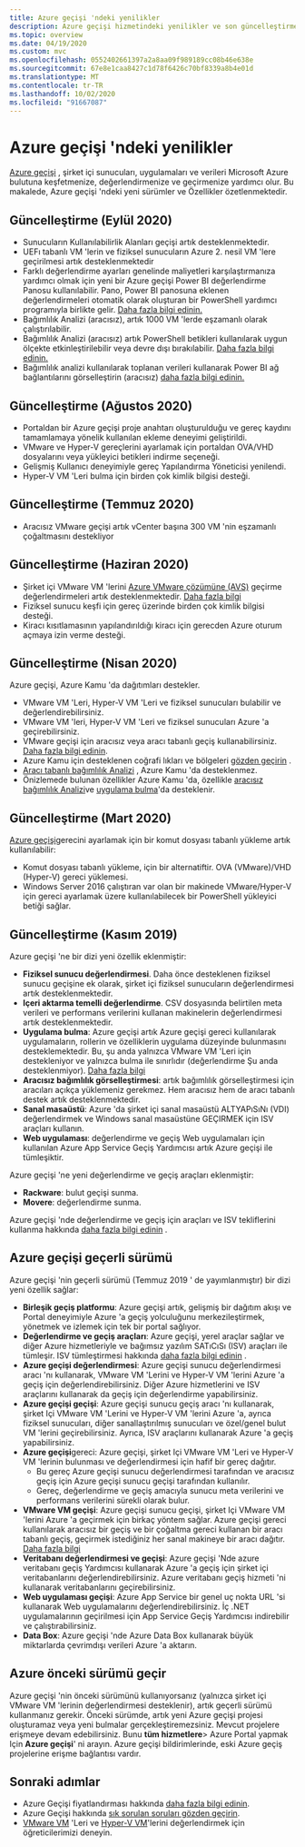 ```yaml
---
title: Azure geçişi 'ndeki yenilikler
description: Azure geçişi hizmetindeki yenilikler ve son güncelleştirmeler hakkında bilgi edinin.
ms.topic: overview
ms.date: 04/19/2020
ms.custom: mvc
ms.openlocfilehash: 0552402661397a2a8aa09f989189cc08b46e638e
ms.sourcegitcommit: 67e8e1caa8427c1d78f6426c70bf8339a8b4e01d
ms.translationtype: MT
ms.contentlocale: tr-TR
ms.lasthandoff: 10/02/2020
ms.locfileid: "91667087"
---
```

# <a name="whats-new-in-azure-migrate"></a>Azure geçişi 'ndeki yenilikler

[Azure geçişi](migrate-services-overview.md) , şirket içi sunucuları, uygulamaları ve verileri Microsoft Azure bulutuna keşfetmenize, değerlendirmenize ve geçirmenize yardımcı olur. Bu makalede, Azure geçişi 'ndeki yeni sürümler ve Özellikler özetlenmektedir.

## <a name="update-september-2020"></a>Güncelleştirme (Eylül 2020)
- Sunucuların Kullanılabilirlik Alanları geçişi artık desteklenmektedir.
- UEFı tabanlı VM 'lerin ve fiziksel sunucuların Azure 2. nesil VM 'lere geçirilmesi artık desteklenmektedir
- Farklı değerlendirme ayarları genelinde maliyetleri karşılaştırmanıza yardımcı olmak için yeni bir Azure geçişi Power BI değerlendirme Panosu kullanılabilir. Pano, Power BI panosuna eklenen değerlendirmeleri otomatik olarak oluşturan bir PowerShell yardımcı programıyla birlikte gelir. [Daha fazla bilgi edinin.](https://github.com/Azure/azure-docs-powershell-samples/tree/master/azure-migrate/assessment-utility)
- Bağımlılık Analizi (aracısız), artık 1000 VM 'lerde eşzamanlı olarak çalıştırılabilir.
- Bağımlılık Analizi (aracısız) artık PowerShell betikleri kullanılarak uygun ölçekte etkinleştirilebilir veya devre dışı bırakılabilir. [Daha fazla bilgi edinin.](https://github.com/Azure/azure-docs-powershell-samples/tree/master/azure-migrate/dependencies-at-scale)
- Bağımlılık analizi kullanılarak toplanan verileri kullanarak Power BI ağ bağlantılarını görselleştirin (aracısız) [daha fazla bilgi edinin.](https://github.com/Azure/azure-docs-powershell-samples/tree/master/azure-migrate/dependencies-at-scale)

## <a name="update-august-2020"></a>Güncelleştirme (Ağustos 2020)

- Portaldan bir Azure geçişi proje anahtarı oluşturulduğu ve gereç kaydını tamamlamaya yönelik kullanılan ekleme deneyimi geliştirildi.
- VMware ve Hyper-V gereçlerini ayarlamak için portaldan OVA/VHD dosyalarını veya yükleyici betikleri indirme seçeneği.
- Gelişmiş Kullanıcı deneyimiyle gereç Yapılandırma Yöneticisi yenilendi.
- Hyper-V VM 'Leri bulma için birden çok kimlik bilgisi desteği.

## <a name="update-july-2020"></a>Güncelleştirme (Temmuz 2020)

- Aracısız VMware geçişi artık vCenter başına 300 VM 'nin eşzamanlı çoğaltmasını destekliyor

## <a name="update-june-2020"></a>Güncelleştirme (Haziran 2020)

- Şirket içi VMware VM 'lerini [Azure VMware çözümüne (AVS)](https://go.microsoft.com/fwlink/?linkid=2132637) geçirme değerlendirmeleri artık desteklenmektedir. [Daha fazla bilgi](how-to-create-azure-vmware-solution-assessment.md)
- Fiziksel sunucu keşfi için gereç üzerinde birden çok kimlik bilgisi desteği.
- Kiracı kısıtlamasının yapılandırıldığı kiracı için gerecden Azure oturum açmaya izin verme desteği.


## <a name="update-april-2020"></a>Güncelleştirme (Nisan 2020)

Azure geçişi, Azure Kamu 'da dağıtımları destekler. 

- VMware VM 'Leri, Hyper-V VM 'Leri ve fiziksel sunucuları bulabilir ve değerlendirebilirsiniz.
- VMware VM 'leri, Hyper-V VM 'Leri ve fiziksel sunucuları Azure 'a geçirebilirsiniz.
- VMware geçişi için aracısız veya aracı tabanlı geçiş kullanabilirsiniz. [Daha fazla bilgi edinin](server-migrate-overview.md).
- Azure Kamu için desteklenen coğrafi lıkları ve bölgeleri [gözden geçirin](migrate-support-matrix.md#supported-geographies-azure-government) .
- [Aracı tabanlı bağımlılık Analizi](concepts-dependency-visualization.md#agent-based-analysis) , Azure Kamu 'da desteklenmez.
- Önizlemede bulunan özellikler Azure Kamu 'da, özellikle [aracısız bağımlılık Analizi](concepts-dependency-visualization.md#agentless-analysis)ve [uygulama bulma](how-to-discover-applications.md)'da desteklenir.


## <a name="update-march-2020"></a>Güncelleştirme (Mart 2020)

[Azure geçişi](migrate-appliance.md)gerecini ayarlamak için bir komut dosyası tabanlı yükleme artık kullanılabilir:

- Komut dosyası tabanlı yükleme, için bir alternatiftir. OVA (VMware)/VHD (Hyper-V) gereci yüklemesi.
- Windows Server 2016 çalıştıran var olan bir makinede VMware/Hyper-V için gereci ayarlamak üzere kullanılabilecek bir PowerShell yükleyici betiği sağlar.

## <a name="update-november-2019"></a>Güncelleştirme (Kasım 2019)

Azure geçişi 'ne bir dizi yeni özellik eklenmiştir:

- **Fiziksel sunucu değerlendirmesi**. Daha önce desteklenen fiziksel sunucu geçişine ek olarak, şirket içi fiziksel sunucuların değerlendirmesi artık desteklenmektedir.
- **Içeri aktarma temelli değerlendirme**. CSV dosyasında belirtilen meta verileri ve performans verilerini kullanan makinelerin değerlendirmesi artık desteklenmektedir.
- **Uygulama bulma**: Azure geçişi artık Azure geçişi gereci kullanılarak uygulamaların, rollerin ve özelliklerin uygulama düzeyinde bulunmasını desteklemektedir. Bu, şu anda yalnızca VMware VM 'Leri için destekleniyor ve yalnızca bulma ile sınırlıdır (değerlendirme Şu anda desteklenmiyor). [Daha fazla bilgi](how-to-discover-applications.md)
- **Aracısız bağımlılık görselleştirmesi**: artık bağımlılık görselleştirmesi için aracıları açıkça yüklemeniz gerekmez. Hem aracısız hem de aracı tabanlı destek artık desteklenmektedir.
- **Sanal masaüstü**: Azure 'da şirket içi sanal masaüstü ALTYAPıSıNı (VDI) değerlendirmek ve Windows sanal masaüstüne GEÇIRMEK için ISV araçları kullanın.
- **Web uygulaması**: değerlendirme ve geçiş Web uygulamaları için kullanılan Azure App Service Geçiş Yardımcısı artık Azure geçişi ile tümleşiktir.

Azure geçişi 'ne yeni değerlendirme ve geçiş araçları eklenmiştir:

- **Rackware**: bulut geçişi sunma.
- **Movere**: değerlendirme sunma.

Azure geçişi 'nde değerlendirme ve geçiş için araçları ve ISV tekliflerini kullanma hakkında [daha fazla bilgi edinin](migrate-services-overview.md) .

## <a name="azure-migrate-current-version"></a>Azure geçişi geçerli sürümü

Azure geçişi 'nin geçerli sürümü (Temmuz 2019 ' de yayımlanmıştır) bir dizi yeni özellik sağlar:

- **Birleşik geçiş platformu**: Azure geçişi artık, gelişmiş bir dağıtım akışı ve Portal deneyimiyle Azure 'a geçiş yolculuğunu merkezileştirmek, yönetmek ve izlemek için tek bir portal sağlıyor.
- **Değerlendirme ve geçiş araçları**: Azure geçişi, yerel araçlar sağlar ve diğer Azure hizmetleriyle ve bağımsız yazılım SATıCıSı (ISV) araçları ile tümleşir. ISV tümleştirmesi hakkında [daha fazla bilgi edinin](migrate-services-overview.md#isv-integration) .
- **Azure geçişi değerlendirmesi**: Azure geçişi sunucu değerlendirmesi aracı 'nı kullanarak, VMware VM 'Lerini ve Hyper-V VM 'lerini Azure 'a geçiş için değerlendirebilirsiniz. Diğer Azure hizmetlerini ve ISV araçlarını kullanarak da geçiş için değerlendirme yapabilirsiniz.
- **Azure geçişi geçişi**: Azure geçişi sunucu geçiş aracı 'nı kullanarak, şirket Içi VMware VM 'Lerini ve Hyper-V VM 'lerini Azure 'a, ayrıca fiziksel sunucuları, diğer sanallaştırılmış sunucuları ve özel/genel bulut VM 'lerini geçirebilirsiniz. Ayrıca, ISV araçlarını kullanarak Azure 'a geçiş yapabilirsiniz.
- **Azure geçişi**gereci: Azure geçişi, şirket Içi VMware VM 'Leri ve Hyper-V VM 'lerinin bulunması ve değerlendirmesi için hafif bir gereç dağıtır.
    - Bu gereç Azure geçişi sunucu değerlendirmesi tarafından ve aracısız geçiş için Azure geçişi sunucu geçişi tarafından kullanılır.
    - Gereç, değerlendirme ve geçiş amacıyla sunucu meta verilerini ve performans verilerini sürekli olarak bulur.  
- **VMware VM geçişi**: Azure geçişi sunucu geçişi, şirket Içi VMware VM 'lerini Azure 'a geçirmek için birkaç yöntem sağlar.  Azure geçişi gereci kullanılarak aracısız bir geçiş ve bir çoğaltma gereci kullanan bir aracı tabanlı geçiş, geçirmek istediğiniz her sanal makineye bir aracı dağıtır. [Daha fazla bilgi](server-migrate-overview.md)
 - **Veritabanı değerlendirmesi ve geçişi**: Azure geçişi 'Nde azure veritabanı geçiş Yardımcısı kullanarak Azure 'a geçiş için şirket içi veritabanlarını değerlendirebilirsiniz. Azure veritabanı geçiş hizmeti 'ni kullanarak veritabanlarını geçirebilirsiniz.
- **Web uygulaması geçişi**: Azure App Service bir genel uç nokta URL 'si kullanarak Web uygulamalarını değerlendirebilirsiniz. İç .NET uygulamalarının geçirilmesi için App Service Geçiş Yardımcısı indirebilir ve çalıştırabilirsiniz.
- **Data Box**: Azure geçişi 'nde Azure Data Box kullanarak büyük miktarlarda çevrimdışı verileri Azure 'a aktarın.

## <a name="azure-migrate-previous-version"></a>Azure önceki sürümü geçir

Azure geçişi 'nin önceki sürümünü kullanıyorsanız (yalnızca şirket içi VMware VM 'lerinin değerlendirmesi desteklenir), artık geçerli sürümü kullanmanız gerekir. Önceki sürümde, artık yeni Azure geçişi projesi oluşturamaz veya yeni bulmalar gerçekleştiremezsiniz. Mevcut projelere erişmeye devam edebilirsiniz. Bunu **tüm hizmetlere**> Azure Portal yapmak Için **Azure geçişi**' ni arayın. Azure geçişi bildirimlerinde, eski Azure geçiş projelerine erişme bağlantısı vardır.



## <a name="next-steps"></a>Sonraki adımlar

- Azure Geçişi fiyatlandırması hakkında [daha fazla bilgi edinin](https://azure.microsoft.com/pricing/details/azure-migrate/).
- Azure Geçişi hakkında [sık sorulan soruları gözden geçirin](resources-faq.md).
- [VMware VM](tutorial-assess-vmware.md) 'Leri ve [Hyper-V VM](tutorial-assess-hyper-v.md)'lerini değerlendirmek için öğreticilerimizi deneyin.

